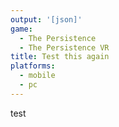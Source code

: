 ```yaml
---
output: '[json]'
game:
  - The Persistence
  - The Persistence VR
title: Test this again
platforms:
  - mobile
  - pc
---
```

test
